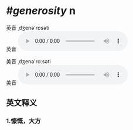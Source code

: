 # ***\#generosity*** n
英音 ˌdʒenə'rɒsəti  
英音
<audio src="./media/generosity1_AAC.aac" controls="controls"></audio>

美音 ˌdʒenə'rɑːsəti  
美音
<audio src="./media/generosity2_AAC.aac" controls="controls"></audio>



  

英文释义
---
### 1.**慷慨，大方**  


